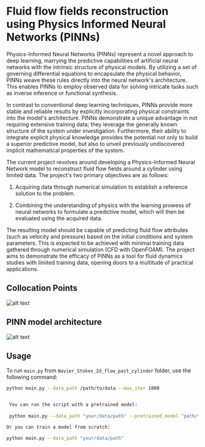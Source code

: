 # Fluid flow fields reconstruction using Physics Informed Neural Networks (PINNs)

Physics-Informed Neural Networks (PINNs) represent a novel approach to deep learning, marrying the predictive capabilities of artificial neural networks with the intrinsic structure of physical models. By utilizing a set of governing differential equations to encapsulate the physical behavior, PINNs weave these rules directly into the neural network's architecture. This enables PINNs to employ observed data for solving intricate tasks such as inverse inference or functional synthesis.

In contrast to conventional deep learning techniques, PINNs provide more stable and reliable results by explicitly incorporating physical constraints into the model's architecture. PINNs demonstrate a unique advantage in not requiring extensive training data; they leverage the generally known structure of the system under investigation. Furthermore, their ability to integrate explicit physical knowledge provides the potential not only to build a superior predictive model, but also to unveil previously undiscovered implicit mathematical properties of the system.

The current project revolves around developing a Physics-Informed Neural Network model to reconstruct fluid flow fields around a cylinder using limited data. The project's two primary objectives are as follows:

1. Acquiring data through numerical simulation to establish a reference solution to the problem.

2. Combining the understanding of physics with the learning prowess of neural networks to formulate a predictive model, which will then be evaluated using the acquired data.
   
The resulting model should be capable of predicting fluid flow attributes (such as velocity and pressure) based on the initial conditions and system parameters. This is expected to be achieved with minimal training data gathered through numerical simulation (CFD with OpenFOAM). The project aims to demonstrate the efficacy of PINNs as a tool for fluid dynamics studies with limited training data, opening doors to a multitude of practical applications.

## Collocation Points

![alt text](https://github.com/Bmadios/Fluid_flow_reconstruction_using_Physics_Informed_Neural_Networks/blob/main/project_report/Points_colloc.png "Collocation points sampling")

## PINN model architecture
![alt text](https://github.com/Bmadios/Fluid_flow_reconstruction_using_Physics_Informed_Neural_Networks/blob/main/project_report/pinn_architecture.png "PINN Architecture")


## Usage

To run `main.py` from `Navier_Stokes_2d_flow_past_cylinder` folder, use the following command:

```bash
python main.py --data_path /path/to/data --max_iter 1000


 You can run the script with a pretrained model:
 
 python main.py --data_path "your/data/path" --pretrained_model "path/to/pretrained/model.pth"

Or you can train a model from scratch:

python main.py --data_path "your/data/path"


